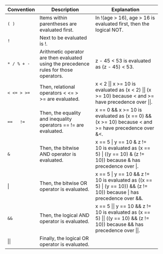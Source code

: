 

| Convention  | Description                                                                            | Explanation                                                                                                                |
| ----------- | -------------------------------------------------------------------------------------- | -------------------------------------------------------------------------------------------------------------------------- |
| `( )`       | Items within parentheses are evaluated first.                                          | In !(age > 16), age > 16 is evaluated first, then the logical NOT.                                                         |
| `!`         | Next to be evaluated is !.                                                             |                                                                                                                            |
| `* / % + -` | Arithmetic operator are then evaluated using the precedence rules for those operators. | z - 45 &lt; 53 is evaluated as (z - 45) &lt; 53.                                                                           |
| `< <= > >=` | Then, relational operators &lt; &lt;= > >= are evaluated.                              | x &lt; 2 \|\| x >= 10 is evaluated as (x &lt; 2) \|\| (x >= 10) because &lt; and >= have precedence over \|\|.             |
| `==   !=`   | Then, the equality and inequality operators == != are evaluated.                       | x == 0 && x >= 10 is evaluated as (x == 0) && (x >= 10) because &lt; and >= have precedence over &&lt;.                    |
| `&`         | Then, the bitwise AND operator is evaluated.                                           | x == 5 \| y == 10 & z != 10 is evaluated as (x == 5) \| ((y == 10) & (z != 10)) because & has precedence over \|.          |
| \|          | Then, the bitwise OR operator is evaluated.                                            | x == 5 \| y == 10 && z != 10 is evaluated as ((x == 5) \| (y == 10)) && (z != 10)) because \| has precedence over &&.      |
| `&&`        | Then, the logical AND operator is evaluated.                                           | x == 5 \|\| y == 10 && z != 10 is evaluated as (x == 5) \|\| ((y == 10) && (z != 10)) because && has precedence over \|\|. |
| \|\|        | Finally, the logical OR operator is evaluated.                                         |                                                                                                                            |
